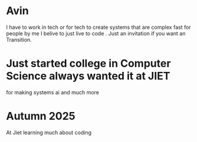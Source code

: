 # Avin 
I have to work in tech or for tech to create systems that are complex fast for people by me I belive to just live to code . Just an invitation if you want an Transition.

# Just started college in Computer Science always wanted it at JIET 
for making systems ai and much more 

# Autumn 2025 
At Jiet learning much about coding

